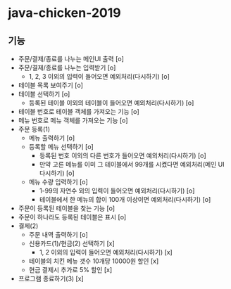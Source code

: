 # java-chicken-2019

## 기능
- 주문/결제/종료를 나누는 메인UI 출력 [o]
- 주문/결제/종료를 나누는 입력받기 [o]
    - 1, 2, 3 이외의 입력이 들어오면 예외처리(다시하기) [o]
- 테이블 목록 보여주기 [o]
- 테이블 선택하기 [o]
    - 등록된 테이블 이외의 테이블이 들어오면 예외처리(다시하기) [o]
- 테이블 번호로 테이블 객체를 가져오는 기능 [o]
- 메뉴 번호로 메뉴 객체를 가져오는 기능 [o]
- 주문 등록(1)
    - 메뉴 출력하기 [o]
    - 등록할 메뉴 선택하기 [o]
        - 등록된 번호 이외의 다른 번호가 들어오면 예외처리(다시하기) [o]
        - 만약 고른 메뉴를 이미 그 테이블에서 99개를 시켰다면 예외처리(메인 UI 다시하기) [o]
    - 메뉴 수량 입력하기 [o]
        - 1-99의 자연수 외의 입력이 들어오면 예외처리(다시하기) [o]
        - 테이블에서 한 메뉴의 합이 100개 이상이면 예외처리(다시하기) [o]
- 주문이 등록된 테이블을 찾는 기능 [o]
- 주문이 하나라도 등록된 테이블은 표시 [o]
- 결제(2)
    - 주문 내역 출력하기 [o]
    - 신용카드(1)/현금(2) 선택하기 [x]
        - 1, 2 이외의 입력이 들어오면 예외처리(다시하기) [x]
    - 테이블의 치킨 메뉴 갯수 10개당 10000원 할인 [x]
    - 현금 결제시 추가로 5% 할인 [x]
- 프로그램 종료하기(3) [x]
    